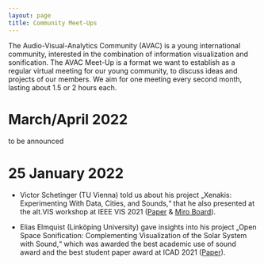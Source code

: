```yaml
---
layout: page
title: Community Meet-Ups
---
```


The Audio-Visual-Analytics Community (AVAC) is a young international community, interested in the combination of information visualization and sonification. The AVAC Meet-Up is a format we want to establish as a regular virtual meeting for our young community, to discuss ideas and projects of our members. We aim for one meeting every second month, lasting about 1.5 or 2 hours each.

# March/April 2022

to be announced

# 25 January 2022

- Victor Schetinger (TU Vienna) told us about his project „Xenakis: Experimenting With Data, Cities, and Sounds,“ that he also presented at the alt.VIS workshop at IEEE VIS 2021 ([Paper](https://arxiv.org/pdf/2109.14992.pdf) & [Miro Board](https://miro.com/app/board/o9J_l47ltks=/?moveToWidget=3074457361915360658&cot=14)).

- Elias Elmquist (Linköping University) gave insights into his project „Open Space Sonification: Complementing Visualization of the Solar System with Sound,“ which was awarded the best academic use of sound award and the best student paper award at ICAD 2021 ([Paper](https://icad2021.icad.org/wp-content/uploads/2021/06/ICAD_2021_18.pdf)).

